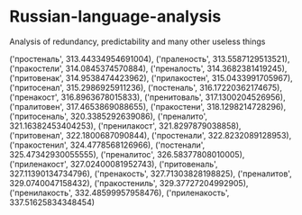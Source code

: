 # Russian-language-analysis
Analysis of redundancy, predictability and many other useless things

('простеналь', 313.44334954691004), ('праленость', 313.5587129513521), ('пракостели', 314.0845374570884), ('преналость', 314.3682381419245), ('притовенак', 314.9538474423962), ('прилакостен', 315.0433991705967), ('притосенал', 315.2986925911236), ('постеналь', 316.17220362174675), ('пренакост', 316.8963678015833), ('пренитоваль', 317.1300204526956), ('пралитовен', 317.4653869088655), ('пракостени', 318.1298214728296), ('притосеналь', 320.3385292639086), ('преналито', 321.16382453404253), ('пренилакост', 321.8297879038858), ('притовенал', 322.1800687090844), ('простенали', 322.8232089128953), ('пракостенил', 324.4778568126966), ('постенали', 325.47342930055555), ('преналитос', 326.58377808010005), ('приленакост', 327.02400081952743), ('притовеналь', 327.11390134734796), ('пренакость', 327.71303828198825), ('преналитов', 329.0740047158432), ('пракостениль', 329.37727204992905), ('пренилакость', 332.48599957958476), ('приленакость', 337.51625834348454)
